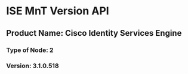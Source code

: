 # ISE MnT Version API
## Product Name: Cisco Identity Services Engine
### Type of Node: 2
### Version: 3.1.0.518